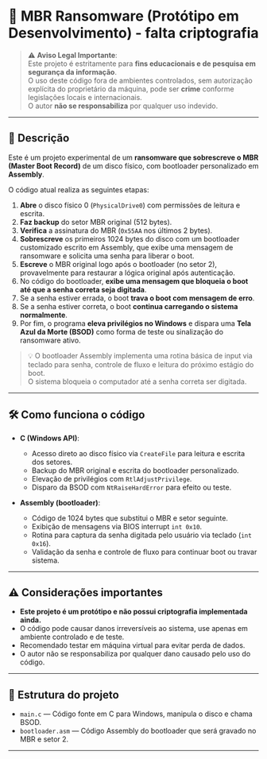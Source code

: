 # 🧨 MBR Ransomware (Protótipo em Desenvolvimento) - falta criptografia

> ⚠️ **Aviso Legal Importante**:  
> Este projeto é estritamente para **fins educacionais e de pesquisa em segurança da informação**.  
> O uso deste código fora de ambientes controlados, sem autorização explícita do proprietário da máquina, pode ser **crime** conforme legislações locais e internacionais.  
> O autor **não se responsabiliza** por qualquer uso indevido.

---

## 📌 Descrição

Este é um projeto experimental de um **ransomware que sobrescreve o MBR (Master Boot Record)** de um disco físico, com bootloader personalizado em **Assembly**.

O código atual realiza as seguintes etapas:

1. **Abre** o disco físico 0 (`PhysicalDrive0`) com permissões de leitura e escrita.  
2. **Faz backup** do setor MBR original (512 bytes).  
3. **Verifica** a assinatura do MBR (`0x55AA` nos últimos 2 bytes).  
4. **Sobrescreve** os primeiros 1024 bytes do disco com um bootloader customizado escrito em Assembly, que exibe uma mensagem de ransomware e solicita uma senha para liberar o boot.  
5. **Escreve** o MBR original logo após o bootloader (no setor 2), provavelmente para restaurar a lógica original após autenticação.  
6. No código do bootloader, **exibe uma mensagem que bloqueia o boot até que a senha correta seja digitada**.  
7. Se a senha estiver errada, o boot **trava o boot com mensagem de erro**.  
8. Se a senha estiver correta, o boot **continua carregando o sistema normalmente**.  
9. Por fim, o programa **eleva privilégios no Windows** e dispara uma **Tela Azul da Morte (BSOD)** como forma de teste ou sinalização do ransomware ativo.

> 💡 O bootloader Assembly implementa uma rotina básica de input via teclado para senha, controle de fluxo e leitura do próximo estágio do boot.  
> O sistema bloqueia o computador até a senha correta ser digitada.

---

## 🛠️ Como funciona o código

- **C (Windows API)**:  
  - Acesso direto ao disco físico via `CreateFile` para leitura e escrita dos setores.  
  - Backup do MBR original e escrita do bootloader personalizado.  
  - Elevação de privilégios com `RtlAdjustPrivilege`.  
  - Disparo da BSOD com `NtRaiseHardError` para efeito ou teste.

- **Assembly (bootloader)**:  
  - Código de 1024 bytes que substitui o MBR e setor seguinte.  
  - Exibição de mensagens via BIOS interrupt `int 0x10`.  
  - Rotina para captura da senha digitada pelo usuário via teclado (`int 0x16`).  
  - Validação da senha e controle de fluxo para continuar boot ou travar sistema.

---

## ⚠️ Considerações importantes

- **Este projeto é um protótipo e não possui criptografia implementada ainda.**  
- O código pode causar danos irreversíveis ao sistema, use apenas em ambiente controlado e de teste.  
- Recomendado testar em máquina virtual para evitar perda de dados.  
- O autor não se responsabiliza por qualquer dano causado pelo uso do código.

---

## 📁 Estrutura do projeto

- `main.c` — Código fonte em C para Windows, manipula o disco e chama BSOD.  
- `bootloader.asm` — Código Assembly do bootloader que será gravado no MBR e setor 2.  

---
